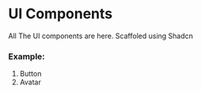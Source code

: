 # UI Components

All The UI components are here. Scaffoled using Shadcn

### Example:

1. Button
1. Avatar
